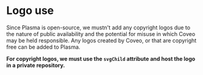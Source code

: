 # Logo use

Since Plasma is open-source, we mustn't add any copyright logos due to the nature of public availability and the potential for misuse in which Coveo may be held responsible. Any logos created by Coveo, or that are copyright free can be added to Plasma. 

**For copyright logos, we must use the `svgChild` attribute and host the logo in a private repository.**
